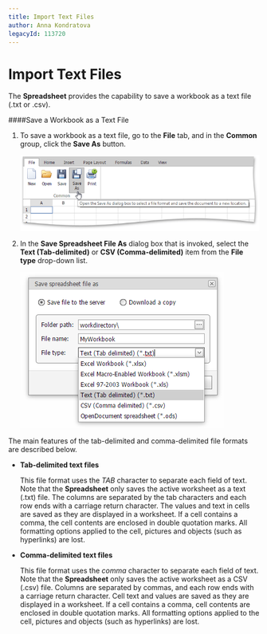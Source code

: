 ```yaml
---
title: Import Text Files
author: Anna Kondratova
legacyId: 113720
---
```

# Import Text Files
The **Spreadsheet** provides the capability to save a workbook as a text file (.txt or .csv).

####Save a Workbook as a Text File
1. To save a workbook as a text file, go to the **File** tab, and in the **Common** group, click the **Save As** button.
	
	![EUD_ASPxSpreadsheet_SaveAsWorkbook](../../../images/img25925.png)
2. In the **Save Spreadsheet File As** dialog box that is invoked, select the **Text (Tab-delimited)** or **CSV (Comma-delimited)** item from the **File type** drop-down list.
	
	![EUD_ASPxSpreadsheet_File_FileType](../../../images/img117634.png)

The main features of the tab-delimited and comma-delimited file formats are described below.
* **Tab-delimited text files**
	
	This file format uses the _TAB_ character to separate each field of text. Note that the **Spreadsheet** only saves the active worksheet as a text (.txt) file. The columns are separated by the tab characters and each row ends with a carriage return character. The values and text in cells are saved as they are displayed in a worksheet. If a cell contains a comma, the cell contents are enclosed in double quotation marks. All formatting options applied to the cell, pictures and objects (such as hyperlinks) are lost.
* **Comma-delimited text files**
	
	This file format uses the _comma_ character to separate each field of text. Note that the **Spreadsheet** only saves the active worksheet as a CSV (.csv) file. Columns are separated by commas, and each row ends with a carriage return character. Cell text and values are saved as they are displayed in a worksheet. If a cell contains a comma, cell contents are enclosed in double quotation marks. All formatting options applied to the cell, pictures and objects (such as hyperlinks) are lost.